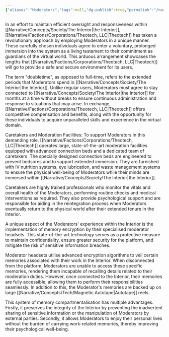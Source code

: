```yaml
---
{"aliases":"Moderators","tags":null,"dg-publish":true,"permalink":"/narrative/concepts/society/interior-moderators/","dgPassFrontmatter":true}
---
```


In an effort to maintain efficient oversight and responsiveness within [[Narrative/Concepts/Society/The Interior\|the Interior]], [[Narrative/Factions/Corporations/Theotech, LLC\|Theotech]] has taken a revolutionary approach by employing Moderators in a unique manner. These carefully chosen individuals agree to enter a voluntary, prolonged immersion into the system as a living testament to their commitment as guardians of the virtual world. This arduous arrangement showcases the lengths that [[Narrative/Factions/Corporations/Theotech, LLC\|Theotech]] will go to provide a safe and secure environment for its users.

The term "doubletime", as opposed to full-time, refers to the extended periods that Moderators spend in [[Narrative/Concepts/Society/The Interior\|the Interior]]. Unlike regular users, Moderators must agree to stay connected to [[Narrative/Concepts/Society/The Interior\|the Interior]] for months at a time without breaks to ensure continuous administration and response to situations that may arise. In exchange, [[Narrative/Factions/Corporations/Theotech, LLC\|Theotech]] offers competitive compensation and benefits, along with the opportunity for these individuals to acquire unparalleled skills and experience in the virtual domain.

Caretakers and Moderation Facilities: To support Moderators in this demanding role, [[Narrative/Factions/Corporations/Theotech, LLC\|Theotech]] operates large, state-of-the-art moderation facilities equipped with advanced connection beds and a dedicated team of caretakers. The specially designed connection beds are engineered to prevent bedsores and to support extended immersion. They are furnished with IV nutrition systems, eye lubrication, and waste management systems to ensure the physical well-being of Moderators while their minds are immersed within [[Narrative/Concepts/Society/The Interior\|the Interior]].

Caretakers are highly trained professionals who monitor the vitals and overall health of the Moderators, performing routine checks and medical interventions as required. They also provide psychological support and are responsible for aiding in the reintegration process when Moderators eventually return to the physical world after their extended tenure in the Interior.

A unique aspect of the Moderators' experience within the Interior is the implementation of memory encryption by their specialised moderator headsets. This state-of-the-art technology serves as a protective measure to maintain confidentiality, ensure greater security for the platform, and mitigate the risk of sensitive information breaches.

Moderator headsets utilise advanced encryption algorithms to veil certain memories associated with their work in the Interior. When disconnected from the platform, Moderators are unable to access these specific memories, rendering them incapable of recalling details related to their moderation duties. However, once connected to the Interior, their memories are fully accessible, allowing them to perform their responsibilities seamlessly. In addition to this, the Moderator's memories are backed up on large [[Narrative/Concepts/Tech/Magnetic Autotape\|Autotape]] reels.

This system of memory compartmentalisation has multiple advantages. Firstly, it preserves the integrity of the Interior by preventing the inadvertent sharing of sensitive information or the manipulation of Moderators by external parties. Secondly, it allows Moderators to enjoy their personal lives without the burden of carrying work-related memories, thereby improving their psychological well-being.